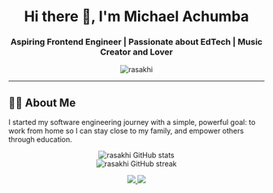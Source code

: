 <!-- PROFILE HEADER -->
<h1 align="center">Hi there 👋, I'm Michael Achumba</h1>
<h3 align="center">Aspiring Frontend Engineer | Passionate about EdTech | Music Creator and Lover</h3>

<p align="center">
  <img src="https://komarev.com/ghpvc/?username=rasakhi&label=Profile%20views&color=0e75b6&style=flat" alt="rasakhi" />
</p>

---

<!-- ABOUT ME -->
## 👨‍💻 About Me

<p>I started my software engineering journey with a simple, powerful goal:
to work from home so I can stay close to my family, and empower others through education.</p>

<p align="center"> <img src="https://github-readme-stats.vercel.app/api?username=rasakhi&show_icons=true&theme=github_dark&hide_border=true" alt="rasakhi GitHub stats" /> <br/> <img src="https://github-readme-streak-stats.herokuapp.com/?user=rasakhi&theme=dark&hide_border=true" alt="rasakhi GitHub streak" /> </p>

<p align="center">
  <a href="mailto:michaelachumba@gmail.com">
    <img src="https://img.shields.io/badge/-Email-D14836?style=for-the-badge&logo=gmail&logoColor=white" />
  </a>
  <a href="https://x.com/michaelachumba" target="_blank">
    <img src="https://img.shields.io/badge/-@michaelachumba-1DA1F2?style=for-the-badge&logo=twitter&logoColor=white" />
  </a>
</p>


<!---
rasakhi/rasakhi is a ✨ special ✨ repository because its `README.md` (this file) appears on your GitHub profile.
You can click the Preview link to take a look at your changes.
--->
